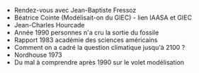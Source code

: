 - Rendez-vous avec Jean-Baptiste Fressoz
- Béatrice Cointe (Modélisait-on du GIEC) - lien IAASA et GIEC
- Jean-Charles Hourcade
- Année 1990 personnes n'a cru la sortie du fossile
- Rapport 1983 académie des sciences américains
- Comment on a cadré la question climatique jusqu'à 2100 ?
- Nordhouse 1973
- Du mal à comprendre après 1990 sur le volet modélisation